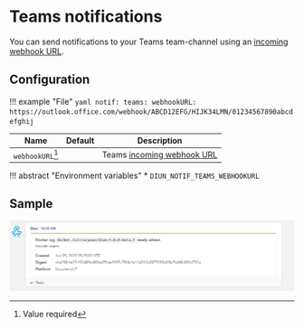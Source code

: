 # Teams notifications

You can send notifications to your Teams team-channel using an [incoming webhook URL](https://docs.microsoft.com/en-us/microsoftteams/platform/webhooks-and-connectors/what-are-webhooks-and-connectors).

## Configuration

!!! example "File"
    ```yaml
    notif:
      teams:
        webhookURL: https://outlook.office.com/webhook/ABCD12EFG/HIJK34LMN/01234567890abcdefghij
    ```

| Name               | Default       | Description   |
|--------------------|---------------|---------------|
| `webhookURL`[^1]   |               | Teams [incoming webhook URL](https://docs.microsoft.com/en-us/microsoftteams/platform/webhooks-and-connectors/what-are-webhooks-and-connectors) |

!!! abstract "Environment variables"
    * `DIUN_NOTIF_TEAMS_WEBHOOKURL`

## Sample

![](../assets/notif/teams.png)

[^1]: Value required

